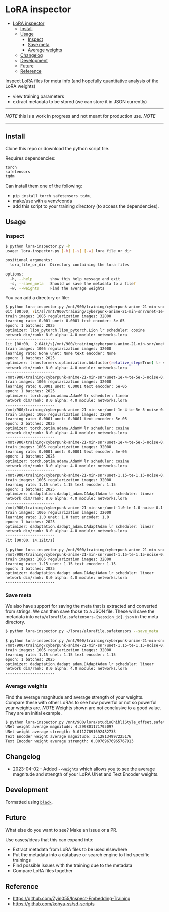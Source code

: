 # LoRA inspector

<!--toc:start-->
- [LoRA inspector](#lora-inspector)
  - [Install](#install)
  - [Usage](#usage)
    - [Inspect](#inspect)
    - [Save meta](#save-meta)
    - [Average weights](#average-weights)
  - [Changelog](#changelog)
  - [Development](#development)
  - [Future](#future)
  - [Reference](#reference)
<!--toc:end-->

Inspect LoRA files for meta info (and hopefully quantitative analysis of the
LoRA weights)

- view training parameters
- extract metadata to be stored (we can store it in JSON currently)

---

_NOTE_ this is a work in progress and not meant for production use. _NOTE_

---

## Install

Clone this repo or download the python script file.

Requires dependencies:

```
torch
safetensors
tqdm
```

Can install them one of the following:

- `pip install torch safetensors tqdm`,
- make/use with a venv/conda
- add this script to your training directory (to access the dependencies).

## Usage

### Inspect

```bash
$ python lora-inspector.py -h
usage: lora-inspector.py [-h] [-s] [-w] lora_file_or_dir

positional arguments:
  lora_file_or_dir  Directory containing the lora files

options:
  -h, --help        show this help message and exit
  -s, --save_meta   Should we save the metadata to a file?
  -w, --weights     Find the average weights
```

You can add a directory or file:

```bash
$ python lora-inspector.py /mnt/900/training/cyberpunk-anime-21-min-snr
0it [00:00, ?it/s]/mnt/900/training/cyberpunk-anime-21-min-snr/unet-1e-4-te-5e-5-noise-0.1-steps--cosine-Lion-networks.lora/last.safetensors
train images: 1005 regularization images: 32000
learning rate: 0.001 unet: 0.0001 text encoder: 5e-05
epoch: 1 batches: 2025
optimizer: lion_pytorch.lion_pytorch.Lion lr scheduler: cosine
network dim/rank: 8.0 alpha: 4.0 module: networks.lora
----------------------
1it [00:00,  2.04it/s]/mnt/900/training/cyberpunk-anime-21-min-snr/unet-1-te-1-noise-0.1-steps--linear-AdaFactor-networks.lora/last.safetensors
train images: 1005 regularization images: 32000
learning rate: None unet: None text encoder: None
epoch: 1 batches: 2025
optimizer: transformers.optimization.Adafactor(relative_step=True) lr scheduler: adafactor:1.0
network dim/rank: 8.0 alpha: 4.0 module: networks.lora
----------------------
/mnt/900/training/cyberpunk-anime-21-min-snr/unet-1e-4-te-5e-5-noise-0.1-steps--linear-AdamW-networks.lora/last.safetensors
train images: 1005 regularization images: 32000
learning rate: 0.0001 unet: 0.0001 text encoder: 5e-05
epoch: 1 batches: 2025
optimizer: torch.optim.adamw.AdamW lr scheduler: linear
network dim/rank: 8.0 alpha: 4.0 module: networks.lora
----------------------
/mnt/900/training/cyberpunk-anime-21-min-snr/unet-1e-4-te-5e-5-noise-0.1-steps-epoch--2-cosine-AdamW-networks.lora/last.safetensors
train images: 1005 regularization images: 32000
learning rate: 0.0001 unet: 0.0001 text encoder: 5e-05
epoch: 2 batches: 2025
optimizer: torch.optim.adamw.AdamW lr scheduler: cosine
network dim/rank: 8.0 alpha: 4.0 module: networks.lora
----------------------
/mnt/900/training/cyberpunk-anime-21-min-snr/unet-1e-4-te-5e-5-noise-0.1-steps-epoch--2-cosine-AdamW-networks.lora/epoch-000001.safetensors
train images: 1005 regularization images: 32000
learning rate: 0.0001 unet: 0.0001 text encoder: 5e-05
epoch: 1 batches: 2025
optimizer: torch.optim.adamw.AdamW lr scheduler: cosine
network dim/rank: 8.0 alpha: 4.0 module: networks.lora
----------------------
/mnt/900/training/cyberpunk-anime-21-min-snr/unet-1.15-te-1.15-noise-0.1-steps--linear-DAdaptation-networks.lora/last.safetensors
train images: 1005 regularization images: 32000
learning rate: 1.15 unet: 1.15 text encoder: 1.15
epoch: 1 batches: 2025
optimizer: dadaptation.dadapt_adam.DAdaptAdam lr scheduler: linear
network dim/rank: 8.0 alpha: 4.0 module: networks.lora
----------------------
/mnt/900/training/cyberpunk-anime-21-min-snr/unet-1.0-te-1.0-noise-0.1-steps--linear-DAdaptation-networks.lora/last.safetensors
train images: 1005 regularization images: 32000
learning rate: 1.0 unet: 1.0 text encoder: 1.0
epoch: 1 batches: 2025
optimizer: dadaptation.dadapt_adam.DAdaptAdam lr scheduler: linear
network dim/rank: 8.0 alpha: 4.0 module: networks.lora
----------------------
7it [00:00, 14.12it/s]
```

```bash
$ python lora-inspector.py /mnt/900/training/cyberpunk-anime-21-min-snr/unet-1.15-te-1.15-noise-0.1-steps--linear-DAdaptation-networks.lora/last.safetensors
/mnt/900/training/cyberpunk-anime-21-min-snr/unet-1.15-te-1.15-noise-0.1-steps--linear-DAdaptation-networks.lora/last.safetensors
train images: 1005 regularization images: 32000
learning rate: 1.15 unet: 1.15 text encoder: 1.15
epoch: 1 batches: 2025
optimizer: dadaptation.dadapt_adam.DAdaptAdam lr scheduler: linear
network dim/rank: 8.0 alpha: 4.0 module: networks.lora
----------------------
```

### Save meta

We also have support for saving the meta that is extracted and converted from
strings. We can then save those to a JSON file. These will save the metadata
into `meta/alorafile.safetensors-{session_id}.json` in the meta directory.

```bash
$ python lora-inspector.py ~/loras/alorafile.safetensors --save_meta
```

```bash
$ python lora-inspector.py /mnt/900/training/cyberpunk-anime-21-min-snr/unet-1.15-te-1.15-noise-0.1-steps--linear-DAdaptation-networks.lora/last.safetensors --save_meta
/mnt/900/training/cyberpunk-anime-21-min-snr/unet-1.15-te-1.15-noise-0.1-steps--linear-DAdaptation-networks.lora/last.safetensors
train images: 1005 regularization images: 32000
learning rate: 1.15 unet: 1.15 text encoder: 1.15
epoch: 1 batches: 2025
optimizer: dadaptation.dadapt_adam.DAdaptAdam lr scheduler: linear
network dim/rank: 8.0 alpha: 4.0 module: networks.lora
----------------------
```

### Average weights

Find the average magnitude and average strength of your weights. Compare these
with other LoRAs to see how powerful or not so powerful your weights are. _NOTE_
Weights shown are not conclusive to a good value. They are an initial example.

```bash
$ python lora-inspector.py /mnt/900/lora/studioGhibliStyle_offset.safetensors -w
UNet weight average magnitude: 4.299801171795097
UNet weight average strength: 0.01127891692482733
Text Encoder weight average magnitude: 3.128134997225176
Text Encoder weight average strength: 0.00769676965767913
```

## Changelog

- 2023-04-02 - Added `--weights` which allows you to see the average magnitude
  and strength of your LoRA UNet and Text Encoder weights.

## Development

Formatted using [`black`](https://github.com/psf/black).

## Future

What else do you want to see? Make an issue or a PR.

Use cases/ideas that this can expand into:

- Extract metadata from LoRA files to be used elsewhere
- Put the metadata into a database or search engine to find specific trainings
- Find possible issues with the training due to the metadata
- Compare LoRA files together

## Reference

- https://github.com/Zyin055/Inspect-Embedding-Training
- https://github.com/kohya-ss/sd-scripts
